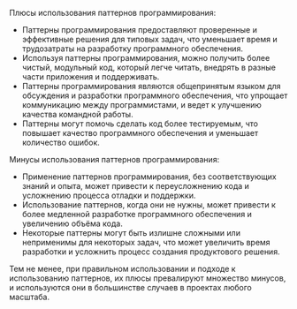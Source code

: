 Плюсы использования паттернов программирования:

- Паттерны программирования предоставляют проверенные и эффективные решения для типовых задач, что уменьшает время и трудозатраты на разработку программного обеспечения.
- Используя паттерны программирования, можно получить более чистый, модульный код, который легче читать, внедрять в разные части приложения и поддерживать.
- Паттерны программирования являются общепринятым языком для обсуждения и разработки программного обеспечения, что упрощает коммуникацию между программистами, и ведет к улучшению качества командной работы.
- Паттерны могут помочь сделать код более тестируемым, что повышает качество программного обеспечения и уменьшает количество ошибок.

Минусы использования паттернов программирования:

- Применение паттернов программирования, без соответствующих знаний и опыта, может привести к переусложнению кода и усложнению процесса отладки и поддержки.
- Использование паттернов, когда они не нужны, может привести к более медленной разработке программного обеспечения и увеличению объёма кода.
- Некоторые паттерны могут быть излишне сложными или неприменимы для некоторых задач, что может увеличить время разработки и усложнить процесс создания продуктового решения.

Тем не менее, при правильном использовании и подходе к использованию паттернов, их плюсы превалируют множество минусов, и используются они в большинстве случаев в проектах любого масштаба.
